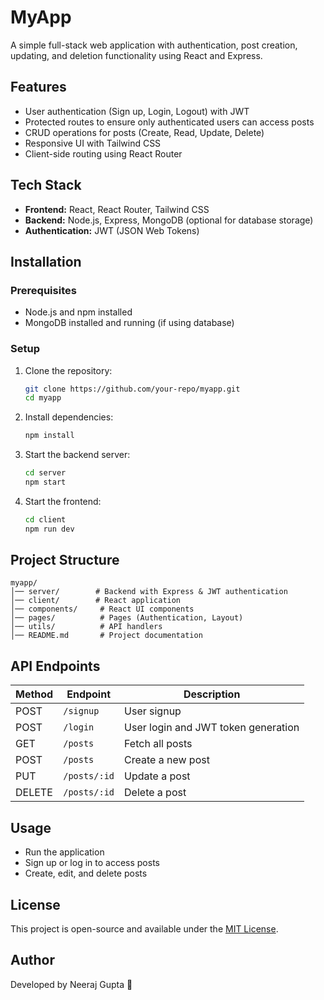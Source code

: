 # MyApp

A simple full-stack web application with authentication, post creation, updating, and deletion functionality using React and Express.

## Features
- User authentication (Sign up, Login, Logout) with JWT
- Protected routes to ensure only authenticated users can access posts
- CRUD operations for posts (Create, Read, Update, Delete)
- Responsive UI with Tailwind CSS
- Client-side routing using React Router

## Tech Stack
- **Frontend:** React, React Router, Tailwind CSS
- **Backend:** Node.js, Express, MongoDB (optional for database storage)
- **Authentication:** JWT (JSON Web Tokens)

## Installation

### Prerequisites
- Node.js and npm installed
- MongoDB installed and running (if using database)

### Setup
1. Clone the repository:
   ```sh
   git clone https://github.com/your-repo/myapp.git
   cd myapp
   ```

2. Install dependencies:
   ```sh
   npm install
   ```

3. Start the backend server:
   ```sh
   cd server
   npm start
   ```

4. Start the frontend:
   ```sh
   cd client
   npm run dev
   ```

## Project Structure
```
myapp/
│── server/        # Backend with Express & JWT authentication
│── client/        # React application
│── components/     # React UI components
│── pages/          # Pages (Authentication, Layout)
│── utils/          # API handlers
│── README.md       # Project documentation
```

## API Endpoints
| Method | Endpoint  | Description |
|--------|----------|-------------|
| POST   | `/signup`  | User signup |
| POST   | `/login`  | User login and JWT token generation |
| GET    | `/posts`  | Fetch all posts |
| POST   | `/posts`  | Create a new post |
| PUT    | `/posts/:id`  | Update a post |
| DELETE | `/posts/:id`  | Delete a post |

## Usage
- Run the application
- Sign up or log in to access posts
- Create, edit, and delete posts

## License
This project is open-source and available under the [MIT License](LICENSE).

## Author
Developed by Neeraj Gupta 🚀

